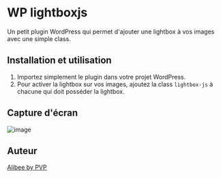 # WP lightboxjs
Un petit plugin WordPress qui permet d'ajouter une lightbox à vos images avec une simple class.

## Installation et utilisation
1) Importez simplement le plugin dans votre projet WordPress.
2) Pour activer la lightbox sur vos images, ajoutez la class `lightbox-js` à chacune qui doit posséder la lightbox.

## Capture d'écran
![image](https://github.com/Mathieu-PVP/wp-lightboxjs/assets/148555771/2cd8e6ca-9786-4809-9456-4f4be3c0ccd3)

## Auteur
[Alibee by PVP](https://alibee.fr/)
